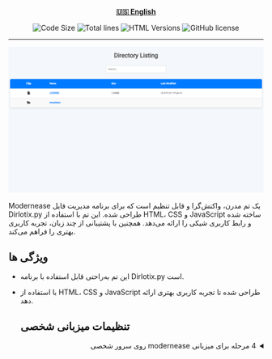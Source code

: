 <div align="center">

[**🇺🇸 English**](../../README.md)

</div>

<p align="center">
    <img src="https://img.shields.io/github/languages/code-size/robonamari/modernease?style=flat" alt="Code Size">
    <img src="https://tokei.rs/b1/github/robonamari/modernease?style=flat" alt="Total lines">
    <img src="https://img.shields.io/badge/HTML-%5E5-blue" alt="HTML Versions">
    <img src="https://img.shields.io/github/license/robonamari/modernease" alt="GitHub license">
</p>

---

<img src="/.github/banner.png" alt="بنر">
<p dir="rtl">

Modernease یک تم مدرن، واکنش‌گرا و قابل تنظیم است که برای برنامه مدیریت فایل Dirlotix.py طراحی شده. این تم با استفاده از HTML، CSS و JavaScript ساخته شده و رابط کاربری شیکی را ارائه می‌دهد. همچنین با پشتیبانی از چند زبان، تجربه کاربری بهتری را فراهم می‌کند.

## ویژگی ها

- این تم به‌راحتی قابل استفاده با برنامه Dirlotix.py است.
- با استفاده از HTML، CSS و JavaScript طراحی شده تا تجربه کاربری بهتری ارائه دهد.

  ## تنظیمات میزبانی شخصی

<details>
<summary dir="rtl">4 مرحله برای میزبانی modernease روی سرور شخصی</summary>
</p>

